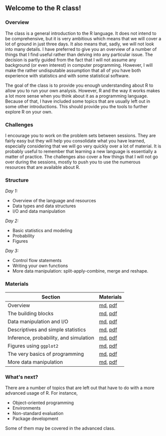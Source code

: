 ## Welcome to the R class!

### Overview 

The class is a general introduction to the R language. It does not intend to be
comprehensive, but it is very ambitious which means that we will cover a lot of
ground in just three days. It also means that, sadly, we will not look into many
details. I have preferred to give you an overview of a number of things that I
find useful rather than delving into any particular issue. The decision is
partly guided from the fact that I will not assume any background (or even
interest) in computer programming. However, I will make the rather undisputable
assumption that all of you have both experience with statistics and with some
statistical software.

The goal of the class is to provide you enough understanding about R to allow
you to run your own analysis. However, R and the way it works makes a lot more
sense when you think about it as a programming language. Because of that, I have
included some topics that are usually left out in some other introductions. This
should provide you the tools to further explore R on your own.

### Challenges

I encourage you to work on the problem sets between sessions. They are fairly
easy but they will help you consolidate what you have learned, especially
considering that we will go very quickly over a lot of material. It is probably
useful to remember that learning a new language is essentially a matter of
practice. The challenges also cover a few things that I will not go over during
the sessions, mostly to push you to use the numerous resources that are
available about R.

### Structure

_Day 1:_

- Overview of the language and resources
- Data types and data structures
- I/O and data manipulation

_Day 2:_

- Basic statistics and modeling
- Probability
- Figures

_Day 3:_

- Control flow statements
- Writing your own functions
- More data manipulation: split-apply-combine, merge and reshape.

### Materials
| Section| Materials |
|---|---|
| Overview | [md](./00-intro.md), [pdf](./pdfs/00-intro.pdf) |
| The building blocks | [md](./01-types.md), [pdf](./pdfs/01-types.pdf) |
| Data manipulation and I/O | [md](./02-dataio.md), [pdf](./pdfs/02-dataio.pdf) |
| Descriptives and simple statistics | [md](./03-basic-stats.md), [pdf](./pdfs/03-basic-stats.pdf) |
| Inference, probability, and simulation | [md](./04-simulation.md), [pdf](./pdfs/04-simulation.pdf) |
| Figures using `ggplot2` | [md](./05-figures.md), [pdf](./pdfs/05-figures.pdf) |
| The very basics of programming |  [md](./06-programming.md), [pdf](./pdfs/06-programming.pdf) |
| More data manipulation |  [md](./07-data-manipulation.md), [pdf](./pdfs/07-data-manipulation.pdf) |

### What's next?

There are a number of topics that are left out that have to do with a more
advanced usage of R. For instance,

- Object-oriented programming
- Environments
- Non-standard evaluation
- Package development

Some of them may be covered in the advanced class.
